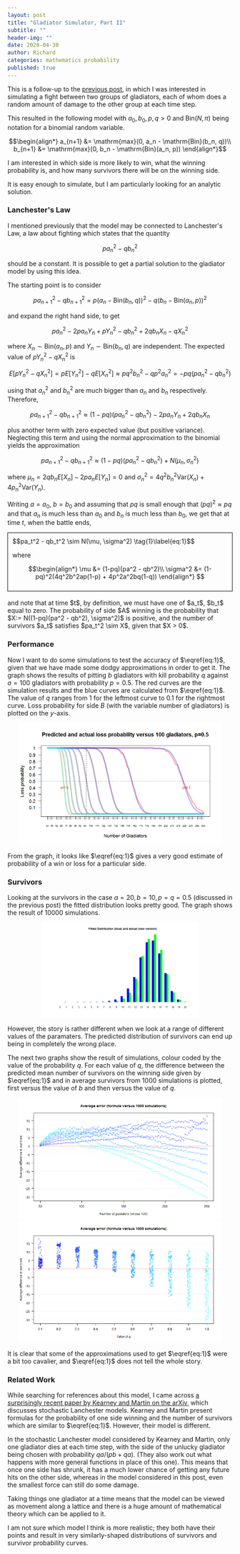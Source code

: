 ```yaml
---
layout: post
title: "Gladiator Simulator, Part II"
subtitle: ""
header-img: ""
date: 2020-04-30
author: Richard
categories: mathematics probability
published: true
---
```


This is a follow-up to the [previous post](https://datascienceconfidential.github.io/mathematics/probability/2020/04/14/gladiator.html), in which I was interested in simulating a fight between two groups of gladiators, each of whom does a random amount of damage to the other group at each time step.

This resulted in the following model with $a_0, b_0, p, q > 0$ and $\mathrm{Bin}(N, \pi)$ being notation for a binomial random variable.

$$\begin{align*}
a_{n+1} &= \mathrm{max}(0, a_n - \mathrm{Bin}(b_n, q))\\
b_{n+1} &= \mathrm{max}(0, b_n - \mathrm{Bin}(a_n, p))
\end{align*}$$

I am interested in which side is more likely to win, what the winning probability is, and how many survivors there will be on the winning side.

It is easy enough to simulate, but I am particularly looking for an analytic solution.

### Lanchester's Law

I mentioned previously that the model may be connected to Lanchester's Law, a law about fighting which states that the quantity

$$pa_n^2 - qb_n^2$$

should be a constant. It is possible to get a partial solution to the gladiator model by using this idea.

The starting point is to consider

$$p a_{n+1}^2 - q b_{n+1}^2 = p(a_n - \mathrm{Bin}(b_n, q))^2 - q(b_n - \mathrm{Bin}(a_n, p))^2$$

and expand the right hand side, to get

$$pa_n^2 - 2pa_nY_n + pY_n^2 - qb_n^2 + 2qb_nX_n - qX_n^2$$

where $X_n \sim \mathrm{Bin}(a_n, p)$ and $Y_n \sim \mathrm{Bin}(b_n, q)$ are independent. The expected value of $pY_n^2 - qX_n^2$ is

$$E[pY_n^2 - qX_n^2] = pE[Y_n^2] - qE[X_n^2] \approx pq^2b_n^2 - qp^2a_n^2 = -pq(pa_n^2 - qb_n^2)$$

using that $a_n^2$ and $b_n^2$ are much bigger than $a_n$ and $b_n$ respectively. Therefore,

$$p a_{n+1}^2 - q b_{n+1}^2 \approx (1-pq)(pa_n^2 - qb_n^2) - 2pa_nY_n + 2qb_nX_n$$

plus another term with zero expected value (but positive variance). Neglecting this term and using the normal approximation to the binomial yields the approximation

$$p a_{n+1}^2 - q b_{n+1}^2 \approx (1-pq)(pa_n^2 - qb_n^2) + N(\mu_n, \sigma_n^2)$$

where $\mu_n = 2qb_nE[X_n] - 2pa_nE[Y_n] = 0$ and $\sigma_n^2 = 4q^2b_n^2\mathrm{Var}(X_n) + 4p_n^2\mathrm{Var}(Y_n)$.

Writing $a=a_0$, $b=b_0$ and assuming that $pq$ is small enough that $(pq)^2 \approx pq$ and that $a_n$ is much less than $a_0$ and $b_n$ is much less than $b_0$, we get that at time $t$, when the battle ends,

<div style="border: 1px solid black; padding:10px;">
$$pa_t^2 - qb_t^2 \sim N(\mu, \sigma^2) \tag{1}\label{eq:1}$$

where

$$\begin{align*}
\mu &= (1-pq)(pa^2 - qb^2)\\
\sigma^2 &= (1-pq)^2(4q^2b^2ap(1-p) + 4p^2a^2bq(1-q))
\end{align*}
$$
</div>
<br>
and note that at time $t$, by definition, we must have one of $a_t$, $b_t$ equal to zero. The probability of side $A$ winning is the probability that $X:= N((1-pq)(pa^2 - qb^2), \sigma^2)$ is positive, and the number of survivors $a_t$ satisfies $pa_t^2 \sim X$, given that $X > 0$.

### Performance

Now I want to do some simulations to test the accuracy of $\eqref{eq:1}$, given that we have made some dodgy approximations in order to get it. The graph shows the results of pitting $b$ gladiators with kill probability $q$ against $a=100$ gladiators with probability $p=0.5$. The red curves are the simulation results and the blue curves are calculated from $\eqref{eq:1}$. The value of $q$ ranges from $1$ for the leftmost curve to $0.1$ for the rightmost curve. Loss probability for side $B$ (with the variable number of gladiators) is plotted on the $y$-axis.

<div style="width:90%; margin:0 auto;">
 <img src="/blog/images/2020-04/gladiator1.png" />
</div>

From the graph, it looks like $\eqref{eq:1}$ gives a very good estimate of probability of a win or loss for a particular side.

### Survivors

Looking at the survivors in the case $a=20, b=10, p=q=0.5$ (discussed in the previous post) the fitted distribution looks pretty good. The graph shows the result of 10000 simulations.

<div style="width:70%; margin:0 auto;">
 <img src="/blog/images/2020-04/comparison2.png" />
</div>

However, the story is rather different when we look at a range of different values of the paramaters. The predicted distribution of survivors can end up being in completely the wrong place.

The next two graphs show the result of simulations, colour coded by the value of the probability $q$. For each value of $q$, the difference between the predicted mean number of survivors on the winning side given by $\eqref{eq:1}$ and in average survivors from 1000 simulations is plotted, first versus the value of $b$ and then versus the value of $q$.

<div style="width:90%; margin:0 auto;">
 <img src="/blog/images/2020-04/survivor_error.png" />
</div>

<div style="width:90%; margin:0 auto;">
 <img src="/blog/images/2020-04/comparison3.png" />
</div>

It is clear that some of the approximations used to get $\eqref{eq:1}$ were a bit too cavalier, and $\eqref{eq:1}$ does not tell the whole story.

### Related Work

While searching for references about this model, I came across [a surprisingly recent paper by Kearney and Martin on the arXiv](https://arxiv.org/ftp/arxiv/papers/1905/1905.03122.pdf), which discusses stochastic Lanchester models. Kearney and Martin present formulas for the probability of one side winning and the number of survivors which are similar to $\eqref{eq:1}$. However, their model is different.

In the stochastic Lanchester model considered by Kearney and Martin, only one gladiator dies at each time step, with the side of the unlucky gladiator being chosen with probability $qa/(pb+qa)$. (They also work out what happens with more general functions in place of this one). This means that once one side has shrunk, it has a much lower chance of getting any future hits on the other side, whereas in the model considered in this post, even the smallest force can still do some damage.

Taking things one gladiator at a time means that the model can be viewed as movement along a lattice and there is a huge amount of mathematical theory which can be applied to it.

I am not sure which model I think is more realistic; they both have their points and result in very similarly-shaped distributions of survivors and survivor probability curves.
